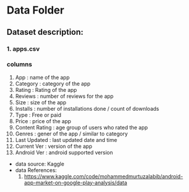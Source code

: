 # Data Folder

## Dataset description:

### 1. apps.csv
   
   ### columns
   
   1.   App             : name of the app
   2.   Category        : category of the app
   3.   Rating          : Rating of the app
   4.   Reviews         : number of reviews for the app
   5.   Size            : size of the app
   6.   Installs        : number of installations done / count of downloads
   7.   Type            : Free or paid
   8.   Price           : price of the app
   9.   Content Rating  : age group of users who rated the app
   10.  Genres          : gener of the app / similar to category
   11.  Last Updated    : last updated date and time
   12.  Current Ver     : version of the app
   13.  Android Ver     : android supported version

   
- data source: Kaggle
- data References: 
  1. https://www.kaggle.com/code/mohammedmurtuzalabib/android-app-market-on-google-play-analysis/data

